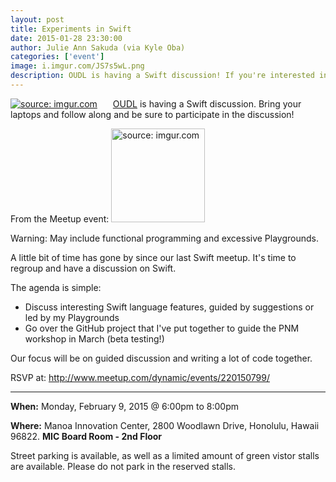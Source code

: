 ```yaml
---
layout: post
title: Experiments in Swift
date: 2015-01-28 23:30:00
author: Julie Ann Sakuda (via Kyle Oba)
categories: ['event']
image: i.imgur.com/JS7s5wL.png
description: OUDL is having a Swift discussion! If you're interested in talking about the interesting features of Apple's Swift come down and join in!
---
```

<div style="float: left; margin-right: 15px; padding-right: 10px;" >
<a href="http://imgur.com/JS7s5wL"><img src="http://i.imgur.com/JS7s5wL.png" title="source: imgur.com" /></a>
</div>

<a href="http://www.meetup.com/dynamic/">OUDL</a> is having a Swift discussion. Bring your laptops and follow along and be sure to participate in the discussion!


From the Meetup event: <a href="http://imgur.com/sLk2VLY"><img src="http://i.imgur.com/sLk2VLY.gif" title="source: imgur.com" width="150"/></a>

Warning: May include functional programming and excessive Playgrounds.

A little bit of time has gone by since our last Swift meetup. It's time to regroup and have a discussion on Swift.

The agenda is simple:

* Discuss interesting Swift language features, guided by suggestions or led by my Playgrounds
* Go over the GitHub project that I've put together to guide the PNM workshop in March (beta testing!)

Our focus will be on guided discussion and writing a lot of code together.

RSVP at: <a href="http://www.meetup.com/dynamic/events/220150799/">http://www.meetup.com/dynamic/events/220150799/</a>

***

__When:__ Monday, February 9, 2015 @ 6:00pm to 8:00pm

__Where:__ Manoa Innovation Center, 2800 Woodlawn Drive, Honolulu, Hawaii 96822. __MIC Board Room - 2nd Floor__

Street parking is available, as well as a limited amount of green vistor stalls are available. Please do not park in the reserved stalls.
